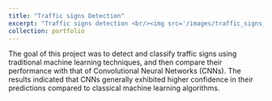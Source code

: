 ```yaml
---
title: "Traffic signs Detection"
excerpt: "Traffic signs detection <br/><img src='/images/traffic_signs_detection.jpg' width='480' height='360'>"
collection: portfolio
---
```


The goal of this project was to detect and classify traffic signs using traditional machine learning techniques, and then compare their performance with that of Convolutional Neural Networks (CNNs). The results indicated that CNNs generally exhibited higher confidence in their predictions compared to classical machine learning algorithms.
